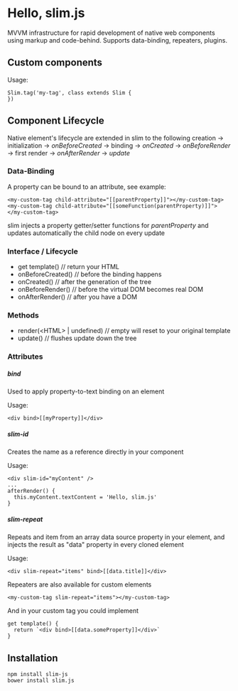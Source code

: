# Hello, slim.js

MVVM infrastructure for rapid development of native web components using markup and code-behind.
Supports data-binding, repeaters, plugins.

## Custom components
Usage:
```
Slim.tag('my-tag', class extends Slim {
})
```

## Component Lifecycle
Native element's lifecycle are extended in slim to the following
creation -> initialization -> *onBeforeCreated* -> binding -> *onCreated* -> *onBeforeRender* -> first render -> *onAfterRender* -> *update*

### Data-Binding
A property can be bound to an attribute, see example:
```
<my-custom-tag child-attribute="[[parentProperty]]"></my-custom-tag>
<my-custom-tag child-attribute="[[someFunction(parentProperty)]]"></my-custom-tag>
```
slim injects a property getter/setter functions for *parentProperty* and updates automatically the child node on every update

### Interface / Lifecycle
- get template() // return your HTML
- onBeforeCreated() // before the binding happens
- onCreated() // after the generation of the tree
- onBeforeRender() // before the virtual DOM becomes real DOM
- onAfterRender() // after you have a DOM

### Methods
- render(&lt;HTML&gt; | undefined) // empty will reset to your original template
- update() // flushes update down the tree

### Attributes
##### bind
Used to apply property-to-text binding on an element

Usage:
```
<div bind>[[myProperty]]</div>
```

##### slim-id
Creates the name as a reference directly in your component

Usage:
```
<div slim-id="myContent" />
...
afterRender() {
  this.myContent.textContent = 'Hello, slim.js'
}
```

##### slim-repeat
Repeats and item from an array data source property in your element, and injects the result as "data" property in every cloned element

Usage:
```
<div slim-repeat="items" bind>[[data.title]]</div>
```
Repeaters are also available for custom elements
```
<my-custom-tag slim-repeat="items"></my-custom-tag>
```
And in your custom tag you could implement
```
get template() {
  return `<div bind>[[data.someProperty]]</div>`
}
```

## Installation
```
npm install slim-js
bower install slim.js
```
